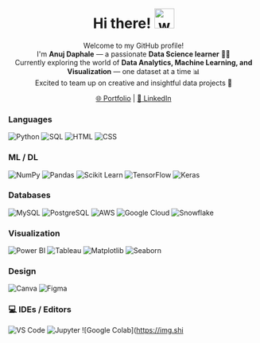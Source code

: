<h1 align="center">Hi there! <img src="https://media.giphy.com/media/hvRJCLFzcasrR4ia7z/giphy.gif" width="40" alt="waving hand"> </h1>

<p align="center">
Welcome to my GitHub profile! <br>
I'm <b>Anuj Daphale</b> — a passionate <b>Data Science learner</b> 🧠📘 <br>
Currently exploring the world of <b>Data Analytics, Machine Learning, and Visualization</b> — one dataset at a time 📊 <br>
Excited to team up on creative and insightful data projects 🤝
</p>





<p align="center">
  <a href="#">🌐 Portfolio</a> |
  <a href="#">💼 LinkedIn</a> 
</p>


### Languages
![Python](https://img.shields.io/badge/Python-000000?style=for-the-badge&logo=python)
![SQL](https://img.shields.io/badge/SQL-000000?style=for-the-badge&logo=postgresql)
![HTML](https://img.shields.io/badge/HTML-000000?style=for-the-badge&logo=html5&logoColor=E34F26)
![CSS](https://img.shields.io/badge/CSS-000000?style=for-the-badge&logo=css3&logoColor=1572B6)

### ML / DL
![NumPy](https://img.shields.io/badge/NumPy-000000?style=for-the-badge&logo=numpy)
![Pandas](https://img.shields.io/badge/Pandas-000000?style=for-the-badge&logo=pandas)
![Scikit Learn](https://img.shields.io/badge/Scikit_Learn-000000?style=for-the-badge&logo=scikitlearn)
![TensorFlow](https://img.shields.io/badge/TensorFlow-000000?style=for-the-badge&logo=tensorflow)
![Keras](https://img.shields.io/badge/Keras-000000?style=for-the-badge&logo=keras)

### Databases
![MySQL](https://img.shields.io/badge/MySQL-000000?style=for-the-badge&logo=mysql)
![PostgreSQL](https://img.shields.io/badge/PostgreSQL-000000?style=for-the-badge&logo=postgresql)
![AWS](https://img.shields.io/badge/AWS-000000?style=for-the-badge&logo=amazonaws)
![Google Cloud](https://img.shields.io/badge/Google_Cloud-000000?style=for-the-badge&logo=googlecloud)
![Snowflake](https://img.shields.io/badge/Snowflake-000000?style=for-the-badge&logo=snowflake&logoColor=29B5E8)

### Visualization
![Power BI](https://img.shields.io/badge/Power_BI-000000?style=for-the-badge&logo=powerbi)
![Tableau](https://img.shields.io/badge/Tableau-000000?style=for-the-badge&logo=tableau)
![Matplotlib](https://img.shields.io/badge/Matplotlib-000000?style=for-the-badge&logo=plotly)
![Seaborn](https://img.shields.io/badge/Seaborn-000000?style=for-the-badge&logo=python)

###  Design
![Canva](https://img.shields.io/badge/Canva-000000?style=for-the-badge&logo=canva)
![Figma](https://img.shields.io/badge/Figma-000000?style=for-the-badge&logo=figma)

### 💻 IDEs / Editors
![VS Code](https://img.shields.io/badge/VS_Code-000000?style=for-the-badge&logo=visualstudiocode)
![Jupyter](https://img.shields.io/badge/Jupyter-000000?style=for-the-badge&logo=jupyter)
![Google Colab](https://img.shi
